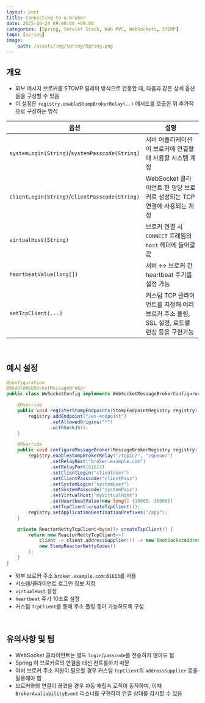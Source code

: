 ```yaml
---
layout: post
title: Connecting to a broker
date: 2025-10-24 09:00:00 +09:00
categories: [Spring, Servlet Stack, Web MVC, WebSockets, STOMP]
tags: [spring]
image:
    path: /assets/img/spring/Spring.png
---
```


## 개요

- 외부 메시지 브로커를 STOMP 릴레이 방식으로 연동할 때, 다음과 같은 상세 옵션들을 구성할 수 있음
- 이 설정은 `registry.enableStompBrokerRelay(..)` 메서드를 호출한 뒤 추가적으로 구성하는 방식

| 옵션                                           | 설명                                                                                     |
| ---------------------------------------------- | ---------------------------------------------------------------------------------------- |
| `systemLogin(String)`/`systemPasscode(String)` | 서버 어플리케이션이 브로커에 연결할 때 사용할 시스템 계정                                |
| `clientLogin(String)`/`clientPasscode(String)` | WebSocket 클라이언트 한 명당 브로커로 생성되는 TCP 연결에 사용되는 계정                  |
| `virtualHost(String)`                          | 브로커 연결 시 `CONNECT` 프레임의 `host` 헤더에 들어갈 값                                |
| `heartbeatValue(long[])`                       | 서버 ↔️ 브로커 간 heartbeat 주기를 설정 가능                                              |
| `setTcpClient(...)`                            | 커스텀 TCP 클라이언트를 지정해 여러 브로커 주소 풀링, SSL 설정, 로드밸런싱 등을 구현가능 |

<br>

## 예시 설정

```java
@Configuration
@EnableWebSocketMessageBroker
public class WeSocketConfig implements WebSocketMessageBrokerConfigurer {

    @Override
    public void registerStompEndpoints(StompEndpointRegistry registry) {
        registry.addEndpoint("/ws-endpoint")
                .setAllowedOrigins("*")
                .withSockJS();
    }

    @Override
    public void configureMessageBroker(MessageBrokerRegistry registry) {
        registry.enableStompBrokerRelay("/topic/", "/queue/")
                .setRelayHost("broker.example.com")
                .setRelayPort(61613)
                .setClientLogin("clientUser")
                .setClientPasscode("clientPass")
                .setSystemLogin("systemUser")
                .setSystemPasscode("systemPass")
                .setVirtualHost("myVirtualHost")
                .setHeartbeatValue(new long[] {10000, 10000})
                .setTcpClient(createTcpClient());
        registry.setApplicationDestinationPrefixes("/app");
    }

    private ReactorNettyTcpClient<byte[]> createTcpClient() {
        return new ReactorNettyTcpClient<>(
            client -> client.addressSupplier(() -> new InetSocketAddress("broker-backup", 61613)),
            new StompReactorNettyCodec()
        );
    }
}
```

- 외부 브로커 주소 `broker.example.com:61613`를 사용
- 시스템/클라이언트 로그인 정보 지정
- `virtualHost` 설정
- `heartbeat` 주기 10초로 설정
- 커스텀 `TcpClient`를 통해 주소 풀링 등이 가능하도록 구성

<br>

## 유의사항 및 팁

- WebSocket 클라이언트는 별도 `login`/`passcode`를 전송하지 않아도 됨
- Spring 이 브로커로의 연결을 대신 컨트롤하기 때문
- 여러 브로커 주소 지원이 필요할 경우 커스텀 `TcpClient`의 `addressSupplier` 등을 활용해야 함
- 브로커와의 연결이 끊겼을 경우 자동 재접속 로직이 동작하며, 이때 `BrokerAvaliabilityEvent` 리스너를 구현하여 연결 상태를 감시할 수 있음